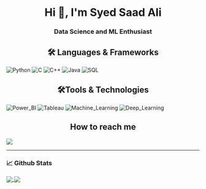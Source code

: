 <h1 align="center">Hi 👋, I'm Syed Saad Ali</h1>
<h3 align="center">Data Science and ML Enthusiast</h3>

<h2 align="center">🛠️ Languages & Frameworks </h2>

![Python](https://img.shields.io/badge/Python-Expert-green)
![C](https://img.shields.io/badge/C-Expert-blue)
![C++](https://img.shields.io/badge/C++-Intermediate-lightgrey)
![Java](https://img.shields.io/badge/Java-Intermediate-lightgrey)
![SQL](https://img.shields.io/badge/SQL-Expert-orange)

<h2 align="center">🛠️Tools & Technologies </h2>

![Power_BI](https://img.shields.io/badge/Power_BI-Expert-green)
![Tableau](https://img.shields.io/badge/Tableau-Expert-blue)
![Machine_Learning](https://img.shields.io/badge/Machine_Learning-Intermediate-lightgrey)
![Deep_Learning](https://img.shields.io/badge/Deep_Learning-Intermediate-lightgrey)






<h2 align="center"> How to reach me </h2>

[<img src="https://img.shields.io/badge/Linkedin- -blue?logo=linkedin&style=for-the-badge">](https://www.linkedin.com/in/saad-ali-syed-b88830193)


___

### 📈 **Github Stats**

<a href="https://github.com/Saad-IT">
<img align="center" src="https://github-readme-stats.vercel.app/api?username=Saad-IT&show_icons=true&include_all_commits=true&theme=blue-green&count_private=true">
</a>
<a href="https://github.com/Saad-IT/github-readme-stats">
<img align="center" src="https://github-readme-stats.anuraghazra1.vercel.app/api/top-langs/?username=Saad-IT&layout=compact&theme=blue-green" />
</a>

<!--
**RemcoHalman/RemcoHalman** is a ✨ _special_ ✨ repository because its `README.md` (this file) appears on your GitHub profile.
-->


